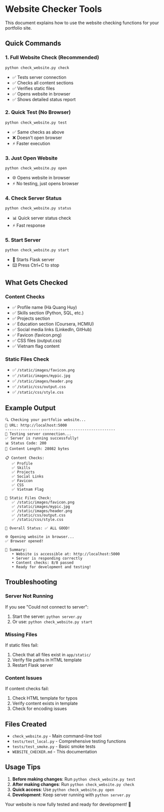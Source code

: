 # Website Checker Tools

This document explains how to use the website checking functions for your portfolio site.

## Quick Commands

### 1. Full Website Check (Recommended)
```bash
python check_website.py check
```
- ✅ Tests server connection
- ✅ Checks all content sections
- ✅ Verifies static files
- ✅ Opens website in browser
- ✅ Shows detailed status report

### 2. Quick Test (No Browser)
```bash
python check_website.py test
```
- ✅ Same checks as above
- ❌ Doesn't open browser
- ⚡ Faster execution

### 3. Just Open Website
```bash
python check_website.py open
```
- 🌐 Opens website in browser
- ⚡ No testing, just opens browser

### 4. Check Server Status
```bash
python check_website.py status
```
- 📊 Quick server status check
- ⚡ Fast response

### 5. Start Server
```bash
python check_website.py start
```
- 🚀 Starts Flask server
- ⌨️ Press Ctrl+C to stop

## What Gets Checked

### Content Checks
- ✅ Profile name (Hà Quang Huy)
- ✅ Skills section (Python, SQL, etc.)
- ✅ Projects section
- ✅ Education section (Coursera, HCMIU)
- ✅ Social media links (LinkedIn, GitHub)
- ✅ Favicon (favicon.png)
- ✅ CSS files (output.css)
- ✅ Vietnam flag content

### Static Files Check
- ✅ `/static/images/favicon.png`
- ✅ `/static/images/mypic.jpg`
- ✅ `/static/images/header.png`
- ✅ `/static/css/output.css`
- ✅ `/static/css/style.css`

## Example Output

```
🔍 Checking your portfolio website...
📍 URL: http://localhost:5000
--------------------------------------------------
📡 Testing server connection...
✅ Server is running successfully!
📊 Status Code: 200
📏 Content Length: 28082 bytes

📋 Content Checks:
   ✅ Profile
   ✅ Skills
   ✅ Projects
   ✅ Social Links
   ✅ Favicon
   ✅ CSS
   ✅ Vietnam Flag

📁 Static Files Check:
   ✅ /static/images/favicon.png
   ✅ /static/images/mypic.jpg
   ✅ /static/images/header.png
   ✅ /static/css/output.css
   ✅ /static/css/style.css

🎯 Overall Status: ✅ ALL GOOD!

🌐 Opening website in browser...
✅ Browser opened!

📝 Summary:
   • Website is accessible at: http://localhost:5000
   • Server is responding correctly
   • Content checks: 8/8 passed
   • Ready for development and testing!
```

## Troubleshooting

### Server Not Running
If you see "Could not connect to server":
1. Start the server: `python server.py`
2. Or use: `python check_website.py start`

### Missing Files
If static files fail:
1. Check that all files exist in `app/static/`
2. Verify file paths in HTML template
3. Restart Flask server

### Content Issues
If content checks fail:
1. Check HTML template for typos
2. Verify content exists in template
3. Check for encoding issues

## Files Created

- `check_website.py` - Main command-line tool
- `tests/test_local.py` - Comprehensive testing functions
- `tests/test_smoke.py` - Basic smoke tests
- `WEBSITE_CHECKER.md` - This documentation

## Usage Tips

1. **Before making changes**: Run `python check_website.py test`
2. **After making changes**: Run `python check_website.py check`
3. **Quick access**: Use `python check_website.py open`
4. **Development**: Keep server running with `python server.py`

Your website is now fully tested and ready for development! 🎉 